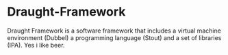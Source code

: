 # Draught-Framework
Draught Framework is a software framework that includes a virtual machine environment (Dubbel) a programming language (Stout) and a set of libraries (IPA). Yes i like beer.
